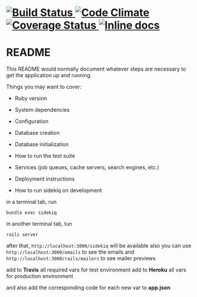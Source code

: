 [![Build Status](https://travis-ci.org/magma-labs/magma-beers.svg?branch=master)
](https://travis-ci.org/magma-labs/magma-beers)
[![Code Climate](https://codeclimate.com/github/magma-labs/magma-beers.svg)
](https://codeclimate.com/github/magma-labs/magma-beers)
[![Coverage Status](https://coveralls.io/repos/github/magma-labs/magma-beers/badge.svg?branch=master)
](https://coveralls.io/github/magma-labs/magma-beers?branch=master)
[![Inline docs](http://inch-ci.org/github/magma-labs/magma-beers.svg)
](http://inch-ci.org/github/magma-labs/magma-beers)
=========
# README

This README would normally document whatever steps are necessary to get the
application up and running.

Things you may want to cover:

* Ruby version

* System dependencies

* Configuration

* Database creation

* Database initialization

* How to run the test suite

* Services (job queues, cache servers, search engines, etc.)

* Deployment instructions

* How to run sidekiq on development

in a terminal tab, run
```
bundle exec sidekiq
```
in another terminal tab, tun 
```
rails server
```
after that, `http://localhost:3000/sidekiq`  will be available
also you can use `http://localhost:3000/emails`  to see the emails
and `http://localhost:3000/rails/mailers`  to see mailer previews

add to **Travis** all required vars for test environment
add to **Heroku** all vars for production environment

and also add the corresponding code for each new var to **app.json**


